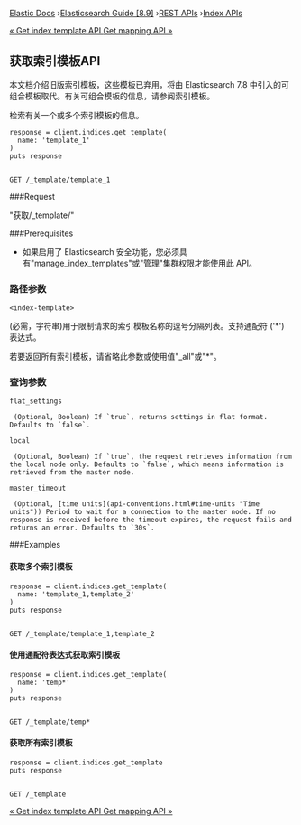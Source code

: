

[Elastic Docs](/guide/) ›[Elasticsearch Guide [8.9]](index.md) ›[REST
APIs](rest-apis.md) ›[Index APIs](indices.md)

[« Get index template API ](indices-get-template.md) [Get mapping API
»](indices-get-mapping.md)

## 获取索引模板API

本文档介绍旧版索引模板，这些模板已弃用，将由 Elasticsearch 7.8 中引入的可组合模板取代。有关可组合模板的信息，请参阅索引模板。

检索有关一个或多个索引模板的信息。

    
    
    response = client.indices.get_template(
      name: 'template_1'
    )
    puts response
    
    
    GET /_template/template_1

###Request

"获取/_template/<index-template>"

###Prerequisites

* 如果启用了 Elasticsearch 安全功能，您必须具有"manage_index_templates"或"管理"集群权限才能使用此 API。

### 路径参数

`<index-template>`

    

(必需，字符串)用于限制请求的索引模板名称的逗号分隔列表。支持通配符 ('*') 表达式。

若要返回所有索引模板，请省略此参数或使用值"_all"或"*"。

### 查询参数

`flat_settings`

     (Optional, Boolean) If `true`, returns settings in flat format. Defaults to `false`. 
`local`

     (Optional, Boolean) If `true`, the request retrieves information from the local node only. Defaults to `false`, which means information is retrieved from the master node. 
`master_timeout`

     (Optional, [time units](api-conventions.html#time-units "Time units")) Period to wait for a connection to the master node. If no response is received before the timeout expires, the request fails and returns an error. Defaults to `30s`. 

###Examples

#### 获取多个索引模板

    
    
    response = client.indices.get_template(
      name: 'template_1,template_2'
    )
    puts response
    
    
    GET /_template/template_1,template_2

#### 使用通配符表达式获取索引模板

    
    
    response = client.indices.get_template(
      name: 'temp*'
    )
    puts response
    
    
    GET /_template/temp*

#### 获取所有索引模板

    
    
    response = client.indices.get_template
    puts response
    
    
    GET /_template

[« Get index template API ](indices-get-template.md) [Get mapping API
»](indices-get-mapping.md)
